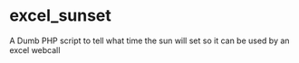 # excel_sunset
A Dumb PHP script to tell what time the sun will set so it can be used by an excel webcall
